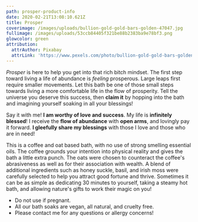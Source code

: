 ```yaml
---
path: prosper-product-info
date: 2020-02-21T13:08:10.621Z
title: Prosper
coverimage: /images/uploads/bullion-gold-gold-bars-golden-47047.jpg
fullimage: /images/uploads/53ccb84405f321be88b2383ba9e78bf3.png
glowcolor: green
attribution:
  attrAuthor: Pixabay
  attrLink: 'https://www.pexels.com/photo/bullion-gold-gold-bars-golden-47047/'
---
```

<!--StartFragment-->

*Prosper* is here to help you get into that rich bitch mindset. The first step toward living a life of abundance is *feeling* prosperous. Large leaps first require smaller movements. Let this bath be one of those small steps towards living a more comfortable life in the flow of prosperity. Tell the universe you deserve this success, then **claim it** by hopping into the bath and imagining yourself soaking in all your blessings! 

Say it with me! **I am worthy of love and success**. My life is **infinitely blessed**! I receive the **flow of abundance** with **open arms**, and lovingly pay it forward. **I gleefully share my blessings** with those I love and those who are in need!

This is a coffee and oat based bath, with no use of strong smelling essential oils. The coffee grounds your intention into physical reality and gives the bath a little extra punch. The oats were chosen to counteract the coffee's abrasiveness as well as for their association with wealth. A blend of additional ingredients such as honey suckle, basil, and irish moss were carefully selected to help you attract good fortune and thrive. Sometimes it can be as simple as dedicating 30 minutes to yourself, taking a steamy hot bath, and allowing nature's gifts to work their magic on you!

* Do not use if pregnant. 
* All our bath soaks are vegan, all natural, and cruelty free.
* Please contact me for any questions or allergy concerns!
